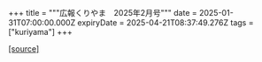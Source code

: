 +++
title = """広報くりやま　2025年2月号"""
date = 2025-01-31T07:00:00.000Z
expiryDate = 2025-04-21T08:37:49.276Z
tags = ["kuriyama"]
+++


[[source]](https://www.town.kuriyama.hokkaido.jp/site/koho/30079.html)
